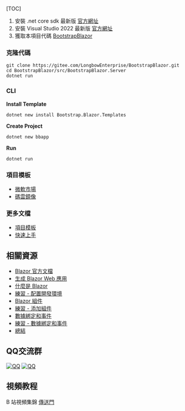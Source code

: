 [TOC]

1. 安裝 .net core sdk 最新版 [官方網址](https://gitee.com/link?target=http%3A%2F%2Fwww.microsoft.com%2Fnet%2Fdownload)
2. 安裝 Visual Studio 2022 最新版 [官方網址](https://gitee.com/link?target=https%3A%2F%2Fvisualstudio.microsoft.com%2Fvs%2Fgetting-started%2F)
3. 獲取本項目代碼 [BootstrapBlazor](https://gitee.com/LongbowEnterprise/BootstrapBlazor)

### 克隆代碼

```
git clone https://gitee.com/LongbowEnterprise/BootstrapBlazor.git
cd BootstrapBlazor/src/BootstrapBlazor.Server
dotnet run
```

### CLI

**Install Template**

```
dotnet new install Bootstrap.Blazor.Templates
```

**Create Project**

```
dotnet new bbapp
```

**Run**

```
dotnet run
```

### 項目模板

- [微軟市場](https://gitee.com/link?target=https%3A%2F%2Fmarketplace.visualstudio.com%2Fitems%3FitemName%3DLongbow.BootstrapBlazorUITemplate)
- [碼雲鏡像](https://gitee.com/LongbowEnterprise/BootstrapBlazorVsix/raw/master/dist/BootstrapBlazor.UITemplate.vsix)

### 更多文檔

- [項目模板](https://gitee.com/link?target=https%3A%2F%2Fwww.blazor.zone%2Ftemplate)
- [快速上手](https://gitee.com/link?target=https%3A%2F%2Fwww.blazor.zone%2Finstall-server)

## 相關資源

- [Blazor 官方文檔](https://gitee.com/link?target=https%3A%2F%2Fdocs.microsoft.com%2Fzh-cn%2Faspnet%2Fcore%2Fblazor%2F%3FWT.mc_id%3DDT-MVP-5004174)
- [生成 Blazor Web 應用](https://gitee.com/link?target=https%3A%2F%2Fdocs.microsoft.com%2Fzh-cn%2Flearn%2Fmodules%2Fbuild-blazor-webassembly-visual-studio-code%2F%3FWT.mc_id%3DDT-MVP-5004174)
- [什麼是 Blazor](https://gitee.com/link?target=https%3A%2F%2Fdocs.microsoft.com%2Fzh-cn%2Flearn%2Fmodules%2Fbuild-blazor-webassembly-visual-studio-code%2F2-understand-blazor-webassembly%3FWT.mc_id%3DDT-MVP-5004174)
- [練習 - 配置開發環境](https://gitee.com/link?target=https%3A%2F%2Fdocs.microsoft.com%2Fzh-cn%2Flearn%2Fmodules%2Fbuild-blazor-webassembly-visual-studio-code%2F3-exercise-configure-enviromnent%3FWT.mc_id%3DDT-MVP-5004174)
- [Blazor 組件](https://gitee.com/link?target=https%3A%2F%2Fdocs.microsoft.com%2Fzh-cn%2Flearn%2Fmodules%2Fbuild-blazor-webassembly-visual-studio-code%2F4-blazor-components%3FWT.mc_id%3DDT-MVP-5004174)
- [練習 - 添加組件](https://gitee.com/link?target=https%3A%2F%2Fdocs.microsoft.com%2Fzh-cn%2Flearn%2Fmodules%2Fbuild-blazor-webassembly-visual-studio-code%2F5-exercise-add-component%3FWT.mc_id%3DDT-MVP-5004174)
- [數據綁定和事件](https://gitee.com/link?target=https%3A%2F%2Fdocs.microsoft.com%2Fzh-cn%2Flearn%2Fmodules%2Fbuild-blazor-webassembly-visual-studio-code%2F6-csharp-razor-binding%3FWT.mc_id%3DDT-MVP-5004174)
- [練習 - 數據綁定和事件](https://gitee.com/link?target=https%3A%2F%2Fdocs.microsoft.com%2Fzh-cn%2Flearn%2Fmodules%2Fbuild-blazor-webassembly-visual-studio-code%2F7-exercise-razor-binding%3FWT.mc_id%3DDT-MVP-5004174)
- [總結](https://gitee.com/link?target=https%3A%2F%2Fdocs.microsoft.com%2Fzh-cn%2Flearn%2Fmodules%2Fbuild-blazor-webassembly-visual-studio-code%2F8-summary%3FWT.mc_id%3DDT-MVP-5004174)

## QQ交流群

[![QQ](https://img.shields.io/badge/QQ-795206915-green.svg?logo=tencent%20qq&logoColor=red)](https://gitee.com/link?target=https%3A%2F%2Fqm.qq.com%2Fcgi-bin%2Fqm%2Fqr%3Fk%3D1-jF9-5WA_3GFiJgXem2U_AQfqbdyOlV%26jump_from%3Dwebapi) [![QQ](https://img.shields.io/badge/QQ-675147445-green.svg?logo=tencent%20qq&logoColor=red)](https://gitee.com/link?target=https%3A%2F%2Fqm.qq.com%2Fcgi-bin%2Fqm%2Fqr%3Fk%3DGeker7hCXK0HC-J8_974645j_n6w0OE0%26jump_from%3Dwebapi)

## 視頻教程

B 站視頻集錦 [傳送門](https://gitee.com/link?target=https%3A%2F%2Fspace.bilibili.com%2F660853738%2Fchannel%2Findex)